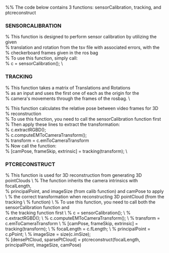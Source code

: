 %% The code below contains 3 functions: sensorCalibration, tracking, and ptcreconstruct

### SENSORCALIBRATION
% This function is designed to perform sensor calibration by utilizing the given \
% translation and rotation from the tsv file with associated errors, with the \
% checkerboard frames given in the ros bag \
% To use this function, simply call: \
% c = sensorCalibration(); \

### TRACKING
% This function takes a matrix of Translations and Rotations \
% as an input and uses the first one of each as the origin for the \
% camera's movements through the frames of the rosbag. \

% This function calculates the relative pose between video frames for 3D \
% reconstruction \
% To use this function, you need to call the sensorCalibration function first \
% Then apply these lines to extract the transformation: \
% c.extractRGBD(); \
% c.computeEMToCameraTransform(); \
% transform = c.emToCameraTransform \
% Now call the function: \
% [camPose, frameSkip, extrinsic] = tracking(transform); \

### PTCRECONSTRUCT
% This function is used for 3D reconstruction from generating 3D pointClouds \ 
% The function inherits the camera intrinsics with focalLength, \
% principalPoint, and imageSize (from calib function) and camPose to apply \ 
% the correct transformation when reconstructing 3D pointCloud (from the tracking \ 
% function) \ 
% To use this function, you need to call both the sensorCalibration function and \
% the tracking function first \ 
% c = sensorCalibration(); \ 
% c.extractRGBD(); \ 
% c.computeEMToCameraTransform(); \ 
% transform = c.emToCameraTransform \ 
% [camPose, frameSkip, extrinsic] = tracking(transform); \ 
% focalLength = c.fLength; \ 
% principalPoint = c.pPoint; \ 
% imageSize = size(c.imSize); \
% [densePtCloud, sparsePtCloud] = ptcreconstruct(focalLength, principalPoint, imageSize, camPose)
